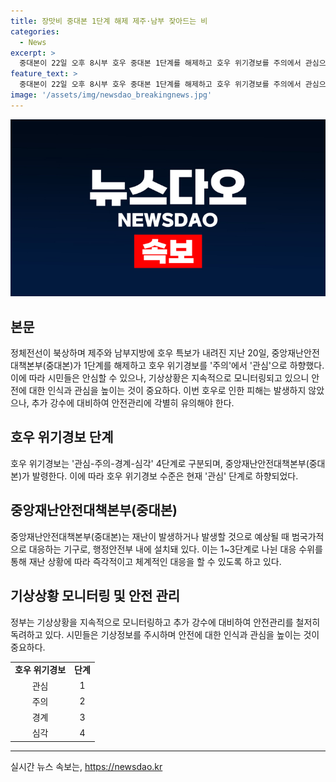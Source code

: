 ```yaml
---
title: 장맛비 중대본 1단계 해제 제주·남부 잦아드는 비
categories:
  - News
excerpt: >
  중대본이 22일 오후 8시부 호우 중대본 1단계를 해제하고 호우 위기경보를 주의에서 관심으로 하향했다. 장맛비가 잦아들면서 제주와 남부지방에 호우 특보가 내려지면서 시설 피해는 없었으며, 호우 특보는 전 지역에 해제됐다. (150자)
feature_text: >
  중대본이 22일 오후 8시부 호우 중대본 1단계를 해제하고 호우 위기경보를 주의에서 관심으로 하향했다. 장맛비가 잦아들면서 제주와 남부지방에 호우 특보가 내려지면서 시설 피해는 없었으며, 호우 특보는 전 지역에 해제됐다. (150자)
image: '/assets/img/newsdao_breakingnews.jpg'
---
```


<p><img src="/assets/img/newsdao_breakingnews.jpg" alt="implanttips 속보" /></p>

<h2 data-ke-size="size26">본문</h2>

<p data-ke-size="size16">정체전선이 북상하며 제주와 남부지방에 호우 특보가 내려진 지난 20일, 중앙재난안전대책본부(중대본)가 1단계를 해제하고 호우 위기경보를 '주의'에서 '관심'으로 하향했다. 이에 따라 시민들은 안심할 수 있으나, 기상상황은 지속적으로 모니터링되고 있으니 안전에 대한 인식과 관심을 높이는 것이 중요하다. 이번 호우로 인한 피해는 발생하지 않았으나, 추가 강수에 대비하여 안전관리에 각별히 유의해야 한다.</p>

<h2 data-ke-size="size26">호우 위기경보 단계</h2>

<p data-ke-size="size16">호우 위기경보는 '관심-주의-경계-심각' 4단계로 구분되며, 중앙재난안전대책본부(중대본)가 발령한다. 이에 따라 호우 위기경보 수준은 현재 '관심' 단계로 하향되었다.</p>

<h2 data-ke-size="size26">중앙재난안전대책본부(중대본)</h2>

<p data-ke-size="size16">중앙재난안전대책본부(중대본)는 재난이 발생하거나 발생할 것으로 예상될 때 범국가적으로 대응하는 기구로, 행정안전부 내에 설치돼 있다. 이는 1~3단계로 나뉜 대응 수위를 통해 재난 상황에 따라 즉각적이고 체계적인 대응을 할 수 있도록 하고 있다.</p>

<h2 data-ke-size="size26">기상상황 모니터링 및 안전 관리</h2>

<p data-ke-size="size16">정부는 기상상황을 지속적으로 모니터링하고 추가 강수에 대비하여 안전관리를 철저히 독려하고 있다. 시민들은 기상정보를 주시하며 안전에 대한 인식과 관심을 높이는 것이 중요하다.</p>

<table>
    <tbody>
        <tr>
            <td style="text-align: center; height: 17px;"><b>호우 위기경보</b></td>
            <td style="text-align: center; height: 17px;"><b>단계</b></td>
        </tr>
        <tr>
            <td style="text-align: center; height: 17px;">관심</td>
            <td style="text-align: center; height: 17px;">1</td>
        </tr>
        <tr>
            <td style="text-align: center; height: 17px;">주의</td>
            <td style="text-align: center; height: 17px;">2</td>
        </tr>
        <tr>
            <td style="text-align: center; height: 17px;">경계</td>
            <td style="text-align: center; height: 17px;">3</td>
        </tr>
        <tr>
            <td style="text-align: center; height: 17px;">심각</td>
            <td style="text-align: center; height: 17px;">4</td>
        </tr>
    </tbody>
</table>

<hr data-ke-size="size16">
실시간 뉴스 속보는, <a href="https://newsdao.kr" rel="dofollow">https://newsdao.kr</a>


